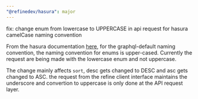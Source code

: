 ```yaml
---
"@refinedev/hasura": major
---
```


fix: change enum from lowercase to UPPERCASE in api request for hasura camelCase naming convention

From the hasura documentation [here](https://hasura.io/docs/latest/schema/postgres/naming-convention/), for the graphql-default naming convention, the naming convention for enums is upper-cased. Currently the request are being made with the lowercase enum and not uppercase. 

The change mainly 
affects `sort`, desc gets changed to DESC and asc gets changed to ASC. the request from the refine client interface maintains the underscore and convertion to uppercase is only done at the API request layer. 
